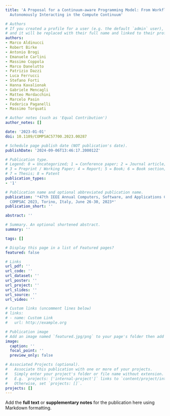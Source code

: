 ```yaml
---
title: 'A Proposal for a Continuum-aware Programming Model: From Workflows to Services
  Autonomously Interacting in the Compute Continuum'

# Authors
# If you created a profile for a user (e.g. the default `admin` user), write the username (folder name) here
# and it will be replaced with their full name and linked to their profile.
authors:
- Marco Aldinucci
- Robert Birke
- Antonio Brogi
- Emanuele Carlini
- Massimo Coppola
- Marco Danelutto
- Patrizio Dazzi
- Luca Ferrucci
- Stefano Forti
- Hanna Kavalionak
- Gabriele Mencagli
- Matteo Mordacchini
- Marcelo Pasin
- Federica Paganelli
- Massimo Torquati

# Author notes (such as 'Equal Contribution')
author_notes: []

date: '2023-01-01'
doi: 10.1109/COMPSAC57700.2023.00287

# Schedule page publish date (NOT publication's date).
publishDate: '2024-09-06T13:46:17.200012Z'

# Publication type.
# Legend: 0 = Uncategorized; 1 = Conference paper; 2 = Journal article;
# 3 = Preprint / Working Paper; 4 = Report; 5 = Book; 6 = Book section;
# 7 = Thesis; 8 = Patent
publication_types:
- '1'

# Publication name and optional abbreviated publication name.
publication: '*47th IEEE Annual Computers, Software, and Applications Conference,
  COMPSAC 2023, Torino, Italy, June 26-30, 2023*'
publication_short: ''

abstract: ''

# Summary. An optional shortened abstract.
summary: ''

tags: []

# Display this page in a list of Featured pages?
featured: false

# Links
url_pdf: ''
url_code: ''
url_dataset: ''
url_poster: ''
url_project: ''
url_slides: ''
url_source: ''
url_video: ''

# Custom links (uncomment lines below)
# links:
# - name: Custom Link
#   url: http://example.org

# Publication image
# Add an image named `featured.jpg/png` to your page's folder then add a caption below.
image:
  caption: ''
  focal_point: ''
  preview_only: false

# Associated Projects (optional).
#   Associate this publication with one or more of your projects.
#   Simply enter your project's folder or file name without extension.
#   E.g. `projects: ['internal-project']` links to `content/project/internal-project/index.md`.
#   Otherwise, set `projects: []`.
projects: []
---
```


Add the **full text** or **supplementary notes** for the publication here using Markdown formatting.
